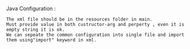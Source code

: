 Java Configuration :
    
    The xml file should be in the resources folder in main.
    Must provide value in both custructor-arg and perperty , even it is empty string it is ok.
    We can sepeate the common configuration into single file and import them using"import" keyword in xml.